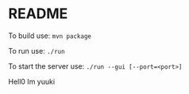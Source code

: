 # README
To build use:
`mvn package`

To run use:
`./run`

To start the server use:
`./run --gui [--port=<port>]`

Hell0 Im yuuki